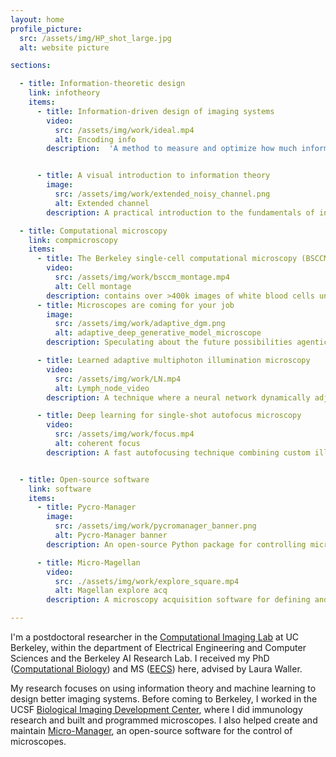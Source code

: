 ```yaml
---
layout: home
profile_picture:
  src: /assets/img/HP_shot_large.jpg
  alt: website picture

sections:

  - title: Information-theoretic design
    link: infotheory
    items:
      - title: Information-driven design of imaging systems
        video:
          src: /assets/img/work/ideal.mp4
          alt: Encoding info
        description:  'A method to measure and optimize how much information imaging systems capture, applicable to diverse systems ranging from consumer cameras to radio telescopes observing black holes.  <br />(<a href="https://waller-lab.github.io/EncodingInformationWebsite/">website</a>)  (<a href="https://doi.org/10.48550/arXiv.2405.20559">pre-print</a>)  (<a href="https://github.com/Waller-Lab/EncodingInformation">code</a>)'


      - title: A visual introduction to information theory
        image:
          src: /assets/img/work/extended_noisy_channel.png
          alt: Extended channel
        description: A practical introduction to the fundamentals of information theory, describing concepts such as data compression and accurate transmission of messages in the presence of noise.  <br /> (<a href="https://doi.org/10.48550/arXiv.2206.07867">paper</a>)  (<a href="https://doi.org/10.5281/zenodo.6647779">code+figures</a>)

  - title: Computational microscopy 
    link: compmicroscopy
    items:
      - title: The Berkeley single-cell computational microscopy (BSCCM) dataset
        video: 
          src: /assets/img/work/bsccm_montage.mp4
          alt: Cell montage
        description: contains over >400k images of white blood cells under varied LED illumination patterns, paired with protein expression measurements. It provides standardized training data for computational imaging and vision algorithms with biomedical applications. (<a href="https://waller-lab.github.io/BSCCM/">website</a>)
      - title: Microscopes are coming for your job
        image:
          src: /assets/img/work/adaptive_dgm.png
          alt: adaptive_deep_generative_model_microscope
        description: Speculating about the future possibilities agentic artificial intelligence and reinforcement learning in microscopy. <br /> (<a href="https://rdcu.be/cVdty">paper</a>) 

      - title: Learned adaptive multiphoton illumination microscopy
        video:
          src: /assets/img/work/LN.mp4
          alt: Lymph_node_video
        description: A technique where a neural network dynamically adjusts multiphoton microscope laser power during scanning, enabling immune cell imaging at previously impossible scales. This allows observation of T cell and dendritic cell organization during early immune responses. <br /> (<a href="https://doi.org/10.1038/s41467-021-22246-5">paper</a>)  (<a href="https://pycro-manager.readthedocs.io/en/latest/application_notebooks/Learned_adaptive_multiphoton_illumination.html">tutorial</a>)  (<a href="https://doi.org/10.6084/m9.figshare.12841781">data</a>)

      - title: Deep learning for single-shot autofocus microscopy
        video:
          src: /assets/img/work/focus.mp4
          alt: coherent focus
        description: A fast autofocusing technique combining custom illumination patterns with a physics-based neural architecture to predict focus corrections from single images. Requires far fewer parameters than standard networks while maintaining accuracy. <br /> (<a href="https://doi.org/10.1364/OPTICA.6.000794">paper</a>) (<a href="https://pycro-manager.readthedocs.io/en/latest/application_notebooks/Single_shot_autofocus_pycromanager.html">tutorial</a>) (<a href="https://github.com/henrypinkard/DeepAutofocus">code</a>)


  - title: Open-source software
    link: software
    items:
      - title: Pycro-Manager
        image:
          src: /assets/img/work/pycromanager_banner.png
          alt: Pycro-Manager banner
        description: An open-source Python package for controlling microscopes, enabling automated experiments and real-time adaptive imaging. Works with hundreds of microscope components and handles large-scale data acquisition <br /> (<a href="https://pycro-manager.readthedocs.io/en/latest/">documentation</a>) (<a href="https://doi.org/10.1038/s41592-021-01087-6">paper</a>) (<a href="https://github.com/micro-manager/pycro-manager">code</a>)

      - title: Micro-Magellan
        video:
          src: ./assets/img/work/explore_square.mp4
          alt: Magellan explore acq
        description: A microscopy acquisition software for defining and imaging arbitrary three-dimensional regions in large samples like tissue slides and multi-well plates. Enables simultaneous graphical control and Python-based image processing during acquisition. <br /> (<a href="https://micro-manager.org/MicroMagellan">documentation</a>) (<a href="https://doi.org/10.1038/nmeth.3991">paper</a>) (<a href="https://github.com/micro-manager/micro-manager/tree/master/plugins/Magellan">code</a>)

---
```


I'm a postdoctoral researcher in the <a href="http://www.laurawaller.com/">Computational Imaging Lab</a> at UC Berkeley, within the department of Electrical Engineering and Computer Sciences and the Berkeley AI Research Lab. I received my PhD (<a href="https://ccb.berkeley.edu/academics/phd-in-computational-biology/" >Computational Biology</a>) and MS (<a href="https://eecs.berkeley.edu/">EECS</a>) here, advised by Laura Waller.


<p>My research focuses on using information theory and machine learning to design better imaging systems. Before coming to Berkeley, I worked in the UCSF <a href="https://bidc.ucsf.edu/">Biological Imaging Development Center</a>, where I did immunology research and built and programmed microscopes. I also helped create and maintain <a href="https://micro-manager.org/wiki/Micro-Manager_Open_Source_Microscopy_Software">Micro-Manager</a>, an open-source software for the control of microscopes.

